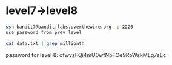 # level7->level8

``` bash
ssh bandit7@bandit.labs.overthewire.org -p 2220
use password from prev level
```
```bash
cat data.txt | grep millionth
```


password for level 8:
dfwvzFQi4mU0wfNbFOe9RoWskMLg7eEc
